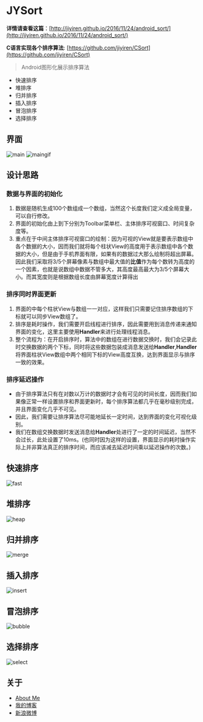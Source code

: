 # JYSort

**详情请查看这篇**：[http://jiyiren.github.io/2016/11/24/android_sort/](http://jiyiren.github.io/2016/11/24/android_sort/)

**C语言实现各个排序算法**: [https://github.com/jiyiren/CSort](https://github.com/jiyiren/CSort)

> Android图形化展示排序算法

* 快速排序
* 堆排序
* 归并排序
* 插入排序
* 冒泡排序
* 选择排序

## 界面

![main](http://img.godjiyi.cn/jysorthome360.png)
![maingif](http://img.godjiyi.cn/jysortwelcome.gif)


## 设计思路

### 数据与界面的初始化

1. 数据是随机生成100个数组成一个数组，当然这个长度我们定义成全局变量，可以自行修改。
2. 界面的初始化由上到下分别为Toolbar菜单栏、主体排序可视窗口、时间复杂度等。
3. 重点在于中间主体排序可视窗口的绘制：因为可视的View就是要表示数组中各个数据的大小，因而我们就将每个柱状View的高度用于表示数组中各个数据的大小，但是由于手机界面有限，如果有的数据过大那么绘制将超出屏幕。因此我们采取将3/5个屏幕像素与数组中最大值的**比值**作为每个数转为高度的一个因素，也就是说数组中数据不管多大，其高度最高最大为3/5个屏幕大小。而其宽度则是根据数组长度由屏幕宽度计算得出

### 排序同时界面更新

1. 界面的中每个柱状View与数组一一对应，这样我们只需要记住排序数组的下标就可以同步View数组了。
2. 排序是耗时操作，我们需要开启线程进行排序，因此需要用到消息传递来通知界面的变化，这里主要使用**Handler**来进行处理线程消息。
3. 整个流程为：在开启排序时，算法中的数组在进行数据交换时，我们会记录此时交换数据的两个下标，同时将这些数据包装成消息发送给**Handler**,**Handler**将界面柱状View数组中两个相同下标的View高度互换，达到界面显示与排序一致的效果。

### 排序延迟操作

* 由于排序算法只有在对数以万计的数据时才会有可见的时间长度，因而我们如果像正常一样设置排序和界面更新时，每个排序算法都几乎在毫秒级别完成，并且界面变化几乎不可见。
* 因此，我们需要让排序算法尽可能地延长一定时间，达到界面的变化可视化级别。
* 我们在数组交换数据时发送消息给**Handler**处进行了一定的时间延迟，当然不会过长，此处设置了10ms。(也同时因为这样的设置，界面显示的耗时操作实际上并非算法真正的排序时间，而应该减去延迟时间乘以延迟操作的次数。)


## 快速排序

![fast](http://img.godjiyi.cn/jysortfast.gif)

## 堆排序

![heap](http://img.godjiyi.cn/jysortheap.gif)

## 归并排序

![merge](http://img.godjiyi.cn/jysortmerge.gif)

## 插入排序

![insert](http://img.godjiyi.cn/jysortinsert.gif)

## 冒泡排序

![bubble](http://img.godjiyi.cn/jysortbubble.gif)

## 选择排序

![select](http://img.godjiyi.cn/jysortselect.gif)

## 关于

* [About Me](http://jiyiren.github.io/about/)
* [我的博客](http://jiyiren.github.io/)
* [新浪微博](http://weibo.com/jiyi1459050189)
